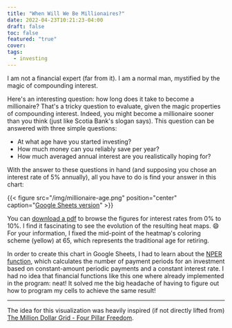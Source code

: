 ```yaml
---
title: "When Will We Be Millionaires?"
date: 2022-04-23T10:21:23-04:00
draft: false
toc: false
featured: "true"
cover:
tags:
  - investing
---
```


I am not a financial expert (far from it). I am a normal man, mystified
by the magic of compounding interest.

Here's an interesting question: how long does it take to become a
millionaire? That's a tricky question to evaluate, given the magic
properties of compounding interest. Indeed, you might become a
millionaire sooner than you think (just like Scotia Bank's slogan
says). This question can be answered with three simple questions:

- At what age have you started investing?
- How much money can you reliably save per year?
- How much averaged annual interest are you realistically hoping for?

With the answer to these questions in hand (and supposing you chose an
interest rate of 5% annually), all you have to do is find your answer in
this chart:

{{< figure src="/img/millionaire-age.png" position="center" caption="[Google Sheets version](https://docs.google.com/spreadsheets/d/1IB0ZfB9MXd1muLqLs9iG1o9E4qbSOfsP5hPE61MyOTw/edit?usp=sharing)" >}}

You can [download a pdf](/files/millionaire-age-rates-0-10.pdf) to
browse the figures for interest rates from 0% to 10%. I find it
fascinating to see the evolution of the resulting heat maps. :smile: For
your information, I fixed the mid-point of the heatmap's coloring scheme
(yellow) at 65, which represents the traditional age for retiring.

In order to create this chart in Google Sheets, I had to learn about the
[NPER function](https://support.google.com/docs/answer/3093183?hl=en), which calculates the number of payment periods for an
investment based on constant-amount periodic payments and a constant
interest rate. I had no idea that financial functions like
this one where already implemented in the program: neat! It solved me
the big headache of having to figure out how to program my cells to
achieve the same result!

---
The idea for this visualization was heavily inspired (if not directly lifted
from) [The Million Dollar Grid - Four Pillar
Freedom](https://fourpillarfreedom.com/the-million-dollar-age-grid/).

